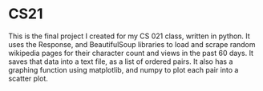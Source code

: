 # CS21

This is the final project I created for my CS 021 class, written in python.
It uses the Response, and BeautifulSoup libraries to load and scrape random wikipedia pages for their character count and  views in the past 60 days.
It saves that data into a text file, as a list of ordered pairs.
It also has a graphing function using matplotlib, and numpy to plot each pair into a scatter plot.
